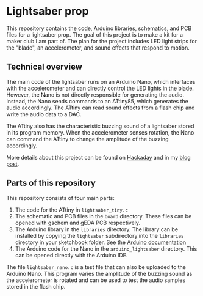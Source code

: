 Lightsaber prop
===============

This repository contains the code, Arduino libraries, schematics, and 
PCB files for a lightsaber prop. The goal of this project is to make a
kit for a maker club I am part of. The plan for the project includes
LED light strips for the "blade", an accelerometer, and sound effects 
that respond to motion. 

## Technical overview
The main code of the lightsaber runs on an Arduino Nano, which 
interfaces with the accelerometer and can directly control the LED 
lights in the blade. However, the Nano is not directly responsible for
generating the audio. Instead, the Nano sends commands to an ATtiny85,
which generates the audio accordingly. The ATtiny can read sound effects
from a flash chip and write the audio data to a DAC. 

The ATtiny also has the characteristic buzzing sound of a lightsaber 
stored in its program memory. When the accelerometer senses rotation,
the Nano can command the ATtiny to change the amplitude of the buzzing
accordingly.

More details about this project can be found on
[Hackaday](https://hackaday.io/project/195924-lightsaber-prop-with-sound-effects)
and in my [blog post](https://mnigmann.blogspot.com/2024/05/lightsaber-prop-first-prototype.html).

## Parts of this repository
This repository consists of four main parts:
 1. The code for the ATtiny in `lightsaber_tiny.c`
 2. The schematic and PCB files in the `board` directory. These files
    can be opened with gschem and gEDA PCB respectively.
 3. The Arduino library in the `libraries` directory. The library can be
    installed by copying the `lightsaber` subdirectory into the
    `libraries` directory in your sketchbook folder. See the
    [Arduino documentation](https://docs.arduino.cc/software/ide-v1/tutorials/installing-libraries/#manual-installation)
 4. The Arduino code for the Nano in the `arduino_lightsaber` directory.
    This can be opened directly with the Arduino IDE.

The file `lightsaber_nano.c` is a test file that can also be uploaded to
the Arduino Nano. This program varies the amplitude of the buzzing sound
as the accelerometer is rotated and can be used to test the audio samples
stored in the flash chip.
